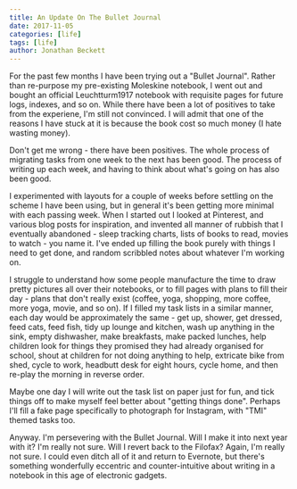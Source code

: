 ```yaml
---
title: An Update On The Bullet Journal
date: 2017-11-05
categories: [life]
tags: [life]
author: Jonathan Beckett
---
```


For the past few months I have been trying out a "Bullet Journal". Rather than re-purpose my pre-existing Moleskine notebook, I went out and bought an official Leuchtturm1917 notebook with requisite pages for future logs, indexes, and so on. While there have been a lot of positives to take from the experiene, I'm still not convinced. I will admit that one of the reasons I have stuck at it is because the book cost so much money (I hate wasting money).

Don't get me wrong - there have been positives. The whole process of migrating tasks from one week to the next has been good. The process of writing up each week, and having to think about what's going on has also been good.

I experimented with layouts for a couple of weeks before settling on the scheme I have been using, but in general it's been getting more minimal with each passing week. When I started out I looked at Pinterest, and various blog posts for inspiration, and invented all manner of rubbish that I eventually abandoned - sleep tracking charts, lists of books to read, movies to watch - you name it. I've ended up filling the book purely with things I need to get done, and random scribbled notes about whatever I'm working on.

I struggle to understand how some people manufacture the time to draw pretty pictures all over their notebooks, or to fill pages with plans to fill their day - plans that don't really exist (coffee, yoga, shopping, more coffee, more yoga, movie, and so on). If I filled my task lists in a similar manner, each day would be approximately the same - get up, shower, get dressed, feed cats, feed fish, tidy up lounge and kitchen, wash up anything in the sink, empty dishwasher, make breakfasts, make packed lunches, help children look for things they promised they had already organised for school, shout at children for not doing anything to help, extricate bike from shed, cycle to work, headbutt desk for eight hours, cycle home, and then re-play the morning in reverse order.

Maybe one day I will write out the task list on paper just for fun, and tick things off to make myself feel better about "getting things done". Perhaps I'll fill a fake page specifically to photograph for Instagram, with "TMI" themed tasks too.

Anyway. I'm persevering with the Bullet Journal. Will I make it into next year with it? I'm really not sure. Will I revert back to the Filofax? Again, I'm really not sure. I could even ditch all of it and return to Evernote, but there's something wonderfully eccentric and counter-intuitive about writing in a notebook in this age of electronic gadgets.